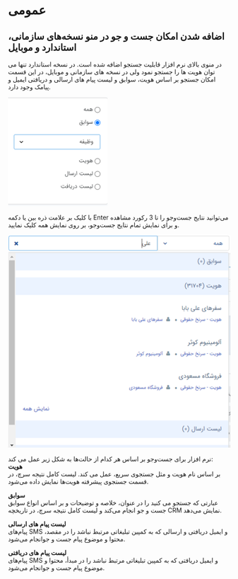 # عمومی

## اضافه شدن امکان جست و جو در منو نسخه‌های سازمانی، استاندارد و موبایل

در منوی بالای نرم افزار قابلیت جستجو اضافه شده است. در نسخه استاندارد تنها می توان هویت ها را جستجو نمود ولی در نسخه های سازمانی و موبایل، در این قسمت امکان جستجو بر اساس هویت، سوابق و لیست پیام های ارسالی و دریافتی ایمیل و پیامک وجود دارد. 

![امکان جست و جو در منو](../2.6.1/Image/SearchInMenu1.png)

با کلیک بر علامت ذره بین یا دکمه Enter می‌توانید نتایج جست‌وجو را تا 3 رکورد مشاهده و برای نمایش تمام نتایج جست‌وجو، بر روی نمایش همه کلیک نمایید.

![امکان جست و جو در منو](../2.6.1/Image/SearchInMenu2.png)

نرم افزار برای جست‌وجو بر اساس هر کدام از حالت‌ها به شکل زیر عمل می کند:<br>
**هویت**<br> 
بر اساس نام هویت و مثل جستجوی سریع، عمل می کند. لیست کامل نتیجه سرچ، در قسمت جستجوی پیشرفته هویت‌ها نمایش داده می‌شود.<br>

**سوابق**<br>
عبارتی که جستجو می کنید را در عنوان، خلاصه و توضیحات و بر اساس انواع سوابق جست و جو انجام می‌کند و لیست کامل نتیجه سرچ، در تاریخچه CRM نمایش می‌دهد.

**لیست پیام های ارسالی**<br>
پیام‌های SMS و ایمیل دریافتی و ارسالی که به کمپین تبلیغاتی مرتبط نباشد را در مقصد، محتوا و موضوع پیام جست و جوانجام می‌شود.

**لیست پیام های دریافتی**<br>
پیام‌های SMS و ایمیل دریافتی که به کمپین تبلیغاتی مرتبط نباشد را در مبدأ، محتوا و موضوع پیام جست و جوانجام می‌شود.

